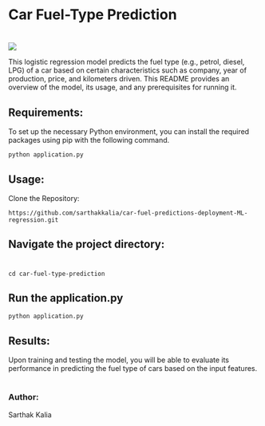 # Car Fuel-Type Prediction <h1>

![](https://github.com/sarthakkalia/car-fuel-predictions-deployment-ML-regression/blob/main/templates/Screenshot%202024-08-11%20135509.png)

This logistic regression model predicts the fuel type (e.g., petrol, diesel, LPG) of a car based on certain characteristics such as company, year of production, price, and kilometers driven. This README provides an overview of the model, its usage, and any prerequisites for running it.
## Requirements:
To set up the necessary Python environment, you can install the required packages using pip with the following command.  
```
python application.py
```
## Usage:
Clone the Repository:  
```
https://github.com/sarthakkalia/car-fuel-predictions-deployment-ML-regression.git
```
## Navigate the project directory:<h1>
```
cd car-fuel-type-prediction
```
## Run the application.py
```
python application.py
```
## Results:
Upon training and testing the model, you will be able to evaluate its performance in predicting the fuel type of cars based on the input features.<h1>

### Author:
Sarthak Kalia

